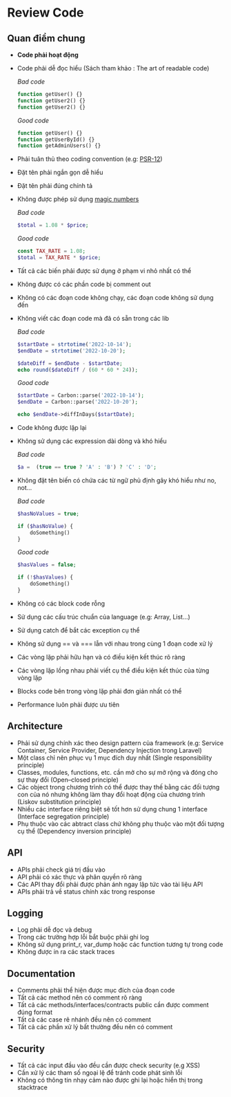 # Review Code

## Quan điểm chung

- **Code phải hoạt động**
- Code phải dễ đọc hiểu (Sách tham khảo : The art of readable code)

    _Bad code_
    ```php
    function getUser() {}
    function getUser2() {}
    function getUser2() {}
    ```
    _Good code_
    ```php
    function getUser() {}
    function getUserById() {}
    function getAdminUsers() {}
    ```
- Phải tuân thủ theo coding convention (e.g: [PSR-12](https://www.php-fig.org/psr/psr-12/))
- Đặt tên phải ngắn gọn dễ hiểu
- Đặt tên phải đúng chính tả
- Không được phép sử dụng [magic numbers](http://c2.com/cgi/wiki?MagicNumber)
  
    _Bad code_
    ```php
    $total = 1.08 * $price;
    ```
    _Good code_
    ```php
    const TAX_RATE = 1.08;
	$total = TAX_RATE * $price;
    ```
- Tất cả các biến phải được sử dụng ở phạm vi nhỏ nhất có thể
- Không được có các phần code bị comment out
- Không có các đoạn code không chạy, các đoạn code không sử dụng đến
- Không  viết các đoạn code mà đã có sẵn trong các lib
  
    _Bad code_
    ```php
    $startDate = strtotime('2022-10-14');
    $endDate = strtotime('2022-10-20');
    
    $dateDiff = $endDate - $startDate;
    echo round($dateDiff / (60 * 60 * 24));
    ```
    _Good code_
    ```php
    $startDate = Carbon::parse('2022-10-14');
    $endDate = Carbon::parse('2022-10-20');
    
    echo $endDate->diffInDays($startDate);
    ```
- Code không được lặp lại
- Không sử dụng các expression dài dòng và khó hiểu
  
    _Bad code_
    ```php
    $a =  (true == true ? 'A' : 'B') ? 'C' : 'D'; 
    ```
- Không đặt tên biến có chứa các từ ngữ phủ định gây khó hiểu như no, not...
  
    _Bad code_
    ```php
    $hasNoValues = true;
    
    if ($hasNoValue) {
        doSomething()
    }
    ```
    _Good code_
    ```php
    $hasValues = false;
    
    if (!$hasValues) {
        doSomething()
    }
    ```
- Không có các block code rỗng
- Sử dụng các cấu trúc chuẩn của language (e.g: Array, List...)
- Sử dụng catch để bắt các exception cụ thể
- Không sử dụng == và === lẫn với nhau trong cùng 1 đoạn code xử lý
- Các vòng lặp phải hữu hạn và có điều kiện kết thúc rõ ràng
- Các vòng lặp lồng nhau phải viết cụ thể điều kiện kết thúc của từng vòng lặp
- Blocks code bên trong vòng lặp phải đơn giản nhất có thể
- Performance luôn phải được ưu tiên

## Architecture
- Phải sử dụng chính xác theo design pattern của framework (e.g: Service Container, Service Provider, Dependency Injection trong Laravel)
- Một class chỉ nên phục vụ 1 mục đích duy nhất (Single responsibility principle) 
- Classes, modules, functions, etc. cần mở cho sự mở rộng và đóng cho sự thay đổi (Open–closed principle)
- Các object trong chương trình có thể được thay thế bằng các đối tượng con của nó nhưng không làm thay đổi hoạt động của chương trình (Liskov substitution principle)
- Nhiều các interface riêng biệt sẽ tốt hơn sử dụng chung 1 interface (Interface segregation principle)
- Phụ thuộc vào các abtract class chứ không phụ thuộc vào một đối tượng cụ thể (Dependency inversion principle)

## API
- APIs phải check giá trị đầu vào
- API phải có xác thực và phân quyền rõ ràng
- Các API thay đổi phải được phản ánh ngay lập tức vào tài liệu API
- APIs phải trả về status chính xác trong response

## Logging
- Log phải dễ đọc và debug
- Trong các trường hợp lỗi bắt buộc phải ghi log
- Không sử dụng print_r, var_dump hoặc các function tương tự trong code
- Không được in ra các stack traces

## Documentation
- Comments phải thể hiện được mục đích của đoạn code
- Tất cả các method nên có comment rõ ràng
- Tất cả các methods/interfaces/contracts public cần được comment đúng format
- Tất cả các case rẽ nhánh đều nên có comment
- Tất cả các phần xử lý bất thường đều nên có comment

## Security
- Tất cả các input đầu vào đều cần được check security (e.g XSS)
- Cần xử lý các tham số ngoại lệ để tránh code phát sinh lỗi
- Không có thông tin nhạy cảm nào được ghi lại hoặc hiển thị trong stacktrace
